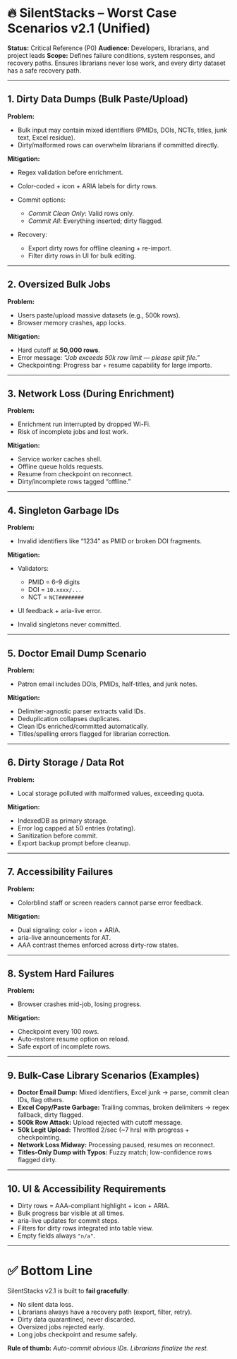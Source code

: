 # 🔥 SilentStacks – Worst Case Scenarios v2.1 (Unified)

**Status:** Critical Reference (P0)
**Audience:** Developers, librarians, and project leads
**Scope:** Defines failure conditions, system responses, and recovery paths. Ensures librarians never lose work, and every dirty dataset has a safe recovery path.

---

## 1. Dirty Data Dumps (Bulk Paste/Upload)

**Problem:**

* Bulk input may contain mixed identifiers (PMIDs, DOIs, NCTs, titles, junk text, Excel residue).
* Dirty/malformed rows can overwhelm librarians if committed directly.

**Mitigation:**

* Regex validation before enrichment.
* Color-coded + icon + ARIA labels for dirty rows.
* Commit options:

  * *Commit Clean Only*: Valid rows only.
  * *Commit All*: Everything inserted; dirty flagged.
* Recovery:

  * Export dirty rows for offline cleaning + re-import.
  * Filter dirty rows in UI for bulk editing.

---

## 2. Oversized Bulk Jobs

**Problem:**

* Users paste/upload massive datasets (e.g., 500k rows).
* Browser memory crashes, app locks.

**Mitigation:**

* Hard cutoff at **50,000 rows**.
* Error message: *“Job exceeds 50k row limit — please split file.”*
* Checkpointing: Progress bar + resume capability for large imports.

---

## 3. Network Loss (During Enrichment)

**Problem:**

* Enrichment run interrupted by dropped Wi-Fi.
* Risk of incomplete jobs and lost work.

**Mitigation:**

* Service worker caches shell.
* Offline queue holds requests.
* Resume from checkpoint on reconnect.
* Dirty/incomplete rows tagged “offline.”

---

## 4. Singleton Garbage IDs

**Problem:**

* Invalid identifiers like “1234” as PMID or broken DOI fragments.

**Mitigation:**

* Validators:

  * PMID = 6–9 digits
  * DOI = `10.xxxx/...`
  * NCT = `NCT########`
* UI feedback + aria-live error.
* Invalid singletons never committed.

---

## 5. Doctor Email Dump Scenario

**Problem:**

* Patron email includes DOIs, PMIDs, half-titles, and junk notes.

**Mitigation:**

* Delimiter-agnostic parser extracts valid IDs.
* Deduplication collapses duplicates.
* Clean IDs enriched/committed automatically.
* Titles/spelling errors flagged for librarian correction.

---

## 6. Dirty Storage / Data Rot

**Problem:**

* Local storage polluted with malformed values, exceeding quota.

**Mitigation:**

* IndexedDB as primary storage.
* Error log capped at 50 entries (rotating).
* Sanitization before commit.
* Export backup prompt before cleanup.

---

## 7. Accessibility Failures

**Problem:**

* Colorblind staff or screen readers cannot parse error feedback.

**Mitigation:**

* Dual signaling: color + icon + ARIA.
* aria-live announcements for AT.
* AAA contrast themes enforced across dirty-row states.

---

## 8. System Hard Failures

**Problem:**

* Browser crashes mid-job, losing progress.

**Mitigation:**

* Checkpoint every 100 rows.
* Auto-restore resume option on reload.
* Safe export of incomplete rows.

---

## 9. Bulk-Case Library Scenarios (Examples)

* **Doctor Email Dump:** Mixed identifiers, Excel junk → parse, commit clean IDs, flag others.
* **Excel Copy/Paste Garbage:** Trailing commas, broken delimiters → regex fallback, dirty flagged.
* **500k Row Attack:** Upload rejected with cutoff message.
* **50k Legit Upload:** Throttled 2/sec (\~7 hrs) with progress + checkpointing.
* **Network Loss Midway:** Processing paused, resumes on reconnect.
* **Titles-Only Dump with Typos:** Fuzzy match; low-confidence rows flagged dirty.

---

## 10. UI & Accessibility Requirements

* Dirty rows = AAA-compliant highlight + icon + ARIA.
* Bulk progress bar visible at all times.
* aria-live updates for commit steps.
* Filters for dirty rows integrated into table view.
* Empty fields always `"n/a"`.

---

# ✅ Bottom Line

SilentStacks v2.1 is built to **fail gracefully**:

* No silent data loss.
* Librarians always have a recovery path (export, filter, retry).
* Dirty data quarantined, never discarded.
* Oversized jobs rejected early.
* Long jobs checkpoint and resume safely.

**Rule of thumb:** *Auto-commit obvious IDs. Librarians finalize the rest.*
